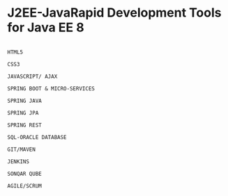 # J2EE-JavaRapid Development Tools for Java EE 8

```

HTML5 

CSS3

JAVASCRIPT/ AJAX

SPRING BOOT & MICRO-SERVICES

SPRING JAVA

SPRING JPA

SPRING REST

SQL-ORACLE DATABASE

GIT/MAVEN

JENKINS

SONQAR QUBE

AGILE/SCRUM 

```

